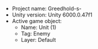 <!-- UNITY CODE ASSIST INSTRUCTIONS START -->
- Project name: Greedhold-s-
- Unity version: Unity 6000.0.47f1
- Active game object:
  - Name: Unit (1)
  - Tag: Enemy
  - Layer: Default
<!-- UNITY CODE ASSIST INSTRUCTIONS END -->